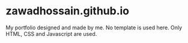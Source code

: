# zawadhossain.github.io

My portfolio designed and made by me.
No template is used here.
Only HTML, CSS and Javascript are used.
